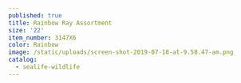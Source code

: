 ```yaml
---
published: true
title: Rainbow Ray Assortment
size: '22'
item_number: 3147X6
color: Rainbow
image: /static/uploads/screen-shot-2019-07-18-at-9.58.47-am.png
catalog:
  - sealife-wildlife
---
```


